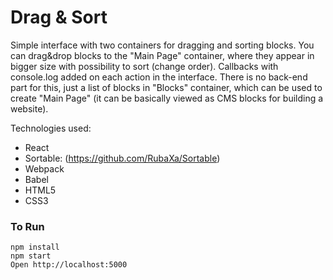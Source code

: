 # Drag & Sort

Simple interface with two containers for dragging and sorting blocks. You can drag&drop blocks to the "Main Page" container, where they appear in bigger size with possibility to sort (change order). Callbacks with console.log added on each action in the interface. There is no back-end part for this, just a list of blocks in "Blocks" container, which can be used to create "Main Page" (it can be basically viewed as CMS blocks for building a website).

Technologies used:

* React
* Sortable: (https://github.com/RubaXa/Sortable)
* Webpack
* Babel
* HTML5
* CSS3

### To Run

```
npm install
npm start
Open http://localhost:5000
```
